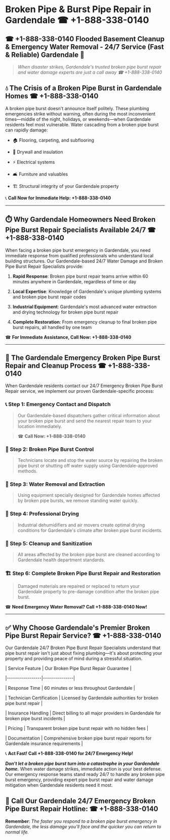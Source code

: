 # Broken Pipe & Burst Pipe Repair in Gardendale ☎ +1-888-338-0140  
## ☎ +1-888-338-0140 Flooded Basement Cleanup & Emergency Water Removal - 24/7 Service (Fast & Reliable) Gardendale 🚨  

> *When disaster strikes, Gardendale's trusted broken pipe burst repair and water damage experts are just a call away ☎ +1-888-338-0140*  

## 💧 The Crisis of a Broken Pipe Burst in Gardendale Homes ☎ +1-888-338-0140  

A broken pipe burst doesn't announce itself politely. These plumbing emergencies strike without warning, often during the most inconvenient times—middle of the night, holidays, or weekends—when Gardendale residents feel most vulnerable. Water cascading from a broken pipe burst can rapidly damage:  

* 🏠 Flooring, carpeting, and subflooring  
* 🧱 Drywall and insulation  
* ⚡ Electrical systems  
* 🛋️ Furniture and valuables  
* 🏗️ Structural integrity of your Gardendale property  

📞 **Call Now for Immediate Help: +1-888-338-0140**  

---  

## ⏱️ Why Gardendale Homeowners Need Broken Pipe Burst Repair Specialists Available 24/7 ☎ +1-888-338-0140  

When facing a broken pipe burst emergency in Gardendale, you need immediate response from qualified professionals who understand local building structures. Our Gardendale-based 24/7 Water Damage and Broken Pipe Burst Repair Specialists provide:  

1. **Rapid Response**: Broken pipe burst repair teams arrive within 60 minutes anywhere in Gardendale, regardless of time or day  
2. **Local Expertise**: Knowledge of Gardendale's unique plumbing systems and broken pipe burst repair codes  
3. **Industrial Equipment**: Gardendale's most advanced water extraction and drying technology for broken pipe burst repair  
4. **Complete Restoration**: From emergency cleanup to final broken pipe burst repairs, all handled by one team  

☎ **For Immediate Assistance, Call Now: +1-888-338-0140**  

---  

## 🔧 The Gardendale Emergency Broken Pipe Burst Repair and Cleanup Process ☎ +1-888-338-0140  

When Gardendale residents contact our 24/7 Emergency Broken Pipe Burst Repair service, we implement our proven Gardendale-specific process:  

### 📞 Step 1: Emergency Contact and Dispatch  
> Our Gardendale-based dispatchers gather critical information about your broken pipe burst and send the nearest repair team to your location immediately.  
> ☎ **Call Now: +1-888-338-0140**  

### 🚿 Step 2: Broken Pipe Burst Control  
> Technicians locate and stop the water source by repairing the broken pipe burst or shutting off water supply using Gardendale-approved methods.  

### 🌊 Step 3: Water Removal and Extraction  
> Using equipment specially designed for Gardendale homes affected by broken pipe bursts, we remove standing water quickly.  

### 💨 Step 4: Professional Drying  
> Industrial dehumidifiers and air movers create optimal drying conditions for Gardendale's climate after broken pipe burst incidents.  

### 🧼 Step 5: Cleanup and Sanitization  
> All areas affected by the broken pipe burst are cleaned according to Gardendale health department standards.  

### 🏗️ Step 6: Complete Broken Pipe Burst Repair and Restoration  
> Damaged materials are repaired or replaced to return your Gardendale property to pre-damage condition after the broken pipe burst.  

☎ **Need Emergency Water Removal? Call +1-888-338-0140 Now!**  

---  

## ✅ Why Choose Gardendale's Premier Broken Pipe Burst Repair Service? ☎ +1-888-338-0140  

Our Gardendale 24/7 Broken Pipe Burst Repair Specialists understand that pipe burst repair isn't just about fixing plumbing—it's about protecting your property and providing peace of mind during a stressful situation.  

| Service Feature | Our Broken Pipe Burst Repair Guarantee |  
|-----------------|---------------|  
| Response Time | 60 minutes or less throughout Gardendale |  
| Technician Certification | Licensed by Gardendale authorities for broken pipe burst repair |  
| Insurance Handling | Direct billing to all major providers in Gardendale for broken pipe burst incidents |  
| Pricing | Transparent broken pipe burst repair with no hidden fees |  
| Documentation | Comprehensive broken pipe burst repair reports for Gardendale insurance requirements |  

📞 **Act Fast! Call +1-888-338-0140 for 24/7 Emergency Help!**  

***Don't let a broken pipe burst turn into a catastrophe in your Gardendale home.*** When water damage strikes, immediate action is your best defense. Our emergency response teams stand ready 24/7 to handle any broken pipe burst emergency, providing expert pipe burst repair and water damage mitigation when Gardendale residents need it most.  

## 📱 Call Our Gardendale 24/7 Emergency Broken Pipe Burst Repair Hotline: ☎ +1-888-338-0140  

**Remember**: *The faster you respond to a broken pipe burst emergency in Gardendale, the less damage you'll face and the quicker you can return to normal life.*